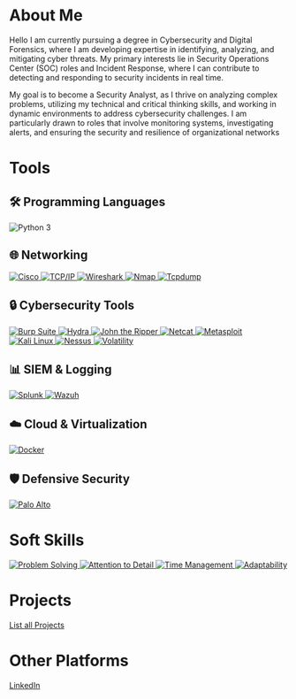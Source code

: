 
# About Me
Hello
I am currently pursuing a degree in Cybersecurity and Digital Forensics, where I am developing expertise in identifying, analyzing, and mitigating cyber threats. My primary interests lie in Security Operations Center (SOC) roles and Incident Response, where I can contribute to detecting and responding to security incidents in real time.

My goal is to become a Security Analyst, as I thrive on analyzing complex problems, utilizing my technical and critical thinking skills, and working in dynamic environments to address cybersecurity challenges. I am particularly drawn to roles that involve monitoring systems, investigating alerts, and ensuring the security and resilience of organizational networks


# Tools
## 🛠️ Programming Languages  
<img src="https://img.shields.io/badge/Python_3-3776AB?logo=python&logoColor=white" alt="Python 3" />  

## 🌐 Networking  
<a href="https://www.cisco.com" target="_blank">  
  <img src="https://img.shields.io/badge/Cisco-1BA0D7?logo=cisco&logoColor=white" alt="Cisco" />  
</a>  
<a href="https://en.wikipedia.org/wiki/TCP/IP_model" target="_blank">  
  <img src="https://img.shields.io/badge/TCP/IP-2C4D7E?logo=icloud&logoColor=white" alt="TCP/IP" />  
</a>  
<a href="https://www.wireshark.org/" target="_blank">  
  <img src="https://img.shields.io/badge/Wireshark-1679A7?logo=wireshark&logoColor=white" alt="Wireshark" />  
</a>  
<a href="https://nmap.org" target="_blank">  
  <img src="https://img.shields.io/badge/Nmap-4AA743?logo=Nmap&logoColor=white" alt="Nmap" />  
</a>  
<a href="https://www.tcpdump.org" target="_blank">  
  <img src="https://img.shields.io/badge/tcpdump-FF6F61?logo=gnu-bash&logoColor=white" alt="Tcpdump" />  
</a>  

## 🔒 Cybersecurity Tools  
<a href="https://portswigger.net/burp" target="_blank">  
  <img src="https://img.shields.io/badge/Burp_Suite-FF6C37?logo=burp-suite&logoColor=white" alt="Burp Suite" />  
</a>  
<a href="https://github.com/vanhauser-thc/thc-hydra" target="_blank">  
  <img src="https://img.shields.io/badge/Hydra-8A4182?logo=kalilinux&logoColor=white" alt="Hydra" />  
</a>  
<a href="https://www.openwall.com/john" target="_blank">  
  <img src="https://img.shields.io/badge/John_the_Ripper-FF0000?logo=openwall&logoColor=white" alt="John the Ripper" />  
</a>  
<a href="https://netcat.sourceforge.net/" target="_blank">  
  <img src="https://img.shields.io/badge/Netcat-0294CC?logo=gnu-netcat&logoColor=white" alt="Netcat" />  
</a>  
<a href="https://www.metasploit.com" target="_blank">  
  <img src="https://img.shields.io/badge/Metasploit-FF0000?logo=metasploit&logoColor=white" alt="Metasploit" />  
</a>  
<a href="https://www.kali.org/" target="_blank">  
  <img src="https://img.shields.io/badge/Kali_Linux-557C94?logo=kalilinux&logoColor=white" alt="Kali Linux" />  
</a>  
<a href="https://www.tenable.com/products/nessus" target="_blank">  
  <img src="https://img.shields.io/badge/Nessus-00A8E0?logo=tenable&logoColor=white" alt="Nessus" />  
</a>  
<a href="https://volatilityfoundation.org/" target="_blank">  
  <img src="https://img.shields.io/badge/Volatility-000000?logo=volatility&logoColor=white" alt="Volatility" />  
</a>  

## 📊 SIEM & Logging  
<a href="https://www.splunk.com" target="_blank">  
  <img src="https://img.shields.io/badge/Splunk-000000?logo=splunk&logoColor=white" alt="Splunk" />  
</a>  
<a href="https://wazuh.com/" target="_blank">  
  <img src="https://img.shields.io/badge/Wazuh-00B388?logo=wazuh&logoColor=white" alt="Wazuh" />  
</a>  

## ☁️ Cloud & Virtualization  
<a href="https://www.docker.com" target="_blank">  
  <img src="https://img.shields.io/badge/Docker-2496ED?logo=docker&logoColor=white" alt="Docker" />  
</a>  

## 🛡️ Defensive Security  
<a href="https://www.paloaltonetworks.com" target="_blank">  
  <img src="https://img.shields.io/badge/Palo_Alto-00A2E8?logo=paloalto&logoColor=white" alt="Palo Alto" />  
</a>  


# Soft Skills  

<a href="#" target="_blank">  
  <img src="https://img.shields.io/badge/Problem_Solving-0066CC?logo=lightbulb&logoColor=white" alt="Problem Solving" />  
</a>  
<a href="#" target="_blank">  
  <img src="https://img.shields.io/badge/Attention_to_Detail-FFC107?logo=magnifying-glass&logoColor=black" alt="Attention to Detail" />  
</a>  
<a href="#" target="_blank">  
  <img src="https://img.shields.io/badge/Time_Management-00B388?logo=clock&logoColor=white" alt="Time Management" />  
</a>  
<a href="#" target="_blank">  
  <img src="https://img.shields.io/badge/Adaptability-FF6C37?logo=arrows-rotate&logoColor=white" alt="Adaptability" />  
</a>  

# Projects
[List all Projects](https://github.com/jj-xx/jx/blob/main/Projects.md)


# Other Platforms
[LinkedIn](https://www.linkedin.com/in/jun-xian-14861528a)



